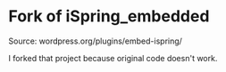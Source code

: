 # Fork of iSpring_embedded
Source: wordpress.org/plugins/embed-ispring/

I forked that project because original code doesn't work.
